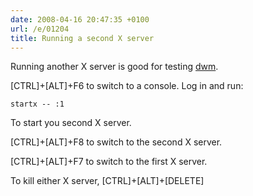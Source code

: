 ```yaml
---
date: 2008-04-16 20:47:35 +0100
url: /e/01204
title: Running a second X server
---
```



Running another X server is good for testing
[dwm](http://git.debian.org/?p=users/kai-guest/dwm/.git).

[CTRL]+[ALT]+F6 to switch to a console. Log in and run:


	startx -- :1

To start you second X server.

[CTRL]+[ALT]+F8 to switch to the second X server.

[CTRL]+[ALT]+F7 to switch to the first X server.

To kill either X server, [CTRL]+[ALT]+[DELETE]
